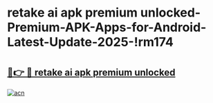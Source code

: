 # retake ai apk premium unlocked-Premium-APK-Apps-for-Android-Latest-Update-2025-!rm174

# <h2><a href="https://googleone.com">🔗👉 🔴 retake ai apk premium unlocked</a></h2>

[![acn](https://github.com/user-attachments/assets/0f9c940e-d8b0-45ae-aac7-cd30a18b3e1c)](https://googleone.com)


